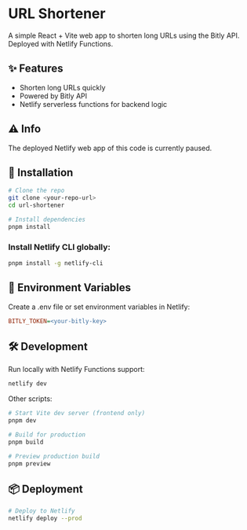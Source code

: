# URL Shortener

A simple React + Vite web app to shorten long URLs using the Bitly API.
Deployed with Netlify Functions.


## ✨ Features
- Shorten long URLs quickly
- Powered by Bitly API
- Netlify serverless functions for backend logic


## ⚠️ Info
The deployed Netlify web app of this code is currently paused.

## 🚀 Installation
```bash
# Clone the repo
git clone <your-repo-url>
cd url-shortener

# Install dependencies
pnpm install
```

### Install Netlify CLI globally:
```bash
pnpm install -g netlify-cli
```

## 🔑 Environment Variables
Create a .env file or set environment variables in Netlify:
```ini
BITLY_TOKEN=<your-bitly-key>
```

## 🛠 Development
Run locally with Netlify Functions support:
```bash
netlify dev
```
Other scripts:
```bash
# Start Vite dev server (frontend only)
pnpm dev

# Build for production
pnpm build

# Preview production build
pnpm preview
```

## 📦 Deployment
```bash
# Deploy to Netlify
netlify deploy --prod
```


